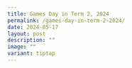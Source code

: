 ```yaml
---
title: Games Day in Term 2, 2024
permalink: /games-day-in-term-2-2024/
date: 2024-05-17
layout: post
description: ""
image: ""
variant: tiptap
---
```

